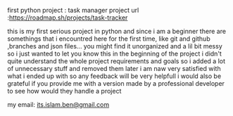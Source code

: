 first python project : task manager 
project url :https://roadmap.sh/projects/task-tracker

this is my first serious project in python and since i am a beginner there are somethings that i encountred here for the first time,
like git and github ,branches and json files...
you might find it unorganized and a lil bit messy so i just wanted to let you know this 
in the beginning of the project i didn't quite understand the whole project requirements and goals so i added a lot of unnecessary stuff and removed them later 
i am naw very satisfied with what i ended up with so any feedback will be very helpfull 
i would also be grateful if you provide me with a version made by a professional developer to see how would they handle a project 

my email: its.islam.ben@gmail.com
